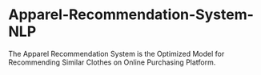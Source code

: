 # Apparel-Recommendation-System-NLP
The Apparel Recommendation System is the Optimized Model for Recommending Similar Clothes on Online Purchasing Platform.

